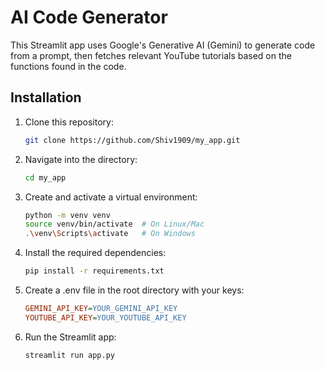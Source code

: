 # AI Code Generator

This Streamlit app uses Google's Generative AI (Gemini) to generate code from a prompt, 
then fetches relevant YouTube tutorials based on the functions found in the code.

## Installation

1. Clone this repository:
   ```bash
   git clone https://github.com/Shiv1909/my_app.git

2. Navigate into the directory:
    ```bash
    cd my_app

3. Create and activate a virtual environment:
    ```bash
    python -m venv venv
    source venv/bin/activate  # On Linux/Mac
    .\venv\Scripts\activate   # On Windows

4. Install the required dependencies:
    ```bash
    pip install -r requirements.txt

5. Create a .env file in the root directory with your keys:
    ```ini
    GEMINI_API_KEY=YOUR_GEMINI_API_KEY
    YOUTUBE_API_KEY=YOUR_YOUTUBE_API_KEY

6. Run the Streamlit app:
    ```bash
    streamlit run app.py
